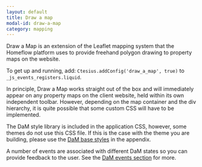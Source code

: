 ```yaml
---
layout: default
title: Draw a map
modal-id: draw-a-map
category: mapping
---
```

Draw a Map is an extension of the Leaflet mapping system that the Homeflow platform uses to provide freehand polygon drawing to property maps on the website.

To get up and running, add: ``Ctesius.addConfig('draw_a_map', true)`` to ``_js_events_registers.liquid``.

In principle, Draw a Map works straight out of the box and will immediately appear on any property maps on the client website, held within its own independent toolbar. However, depending on the map container and the div hierarchy, it is quite possible that some custom CSS will have to be implemented.

The DaM style library is included in the application CSS, however, some themes do not use this CSS file. If this is the case with the theme you are building, please use the [DaM base styles](/appendix/#dam-styles) in the appendix.

A number of events are associated with different DaM states so you can provide feedback to the user. See the [DaM events section](/events/#maps) for more.